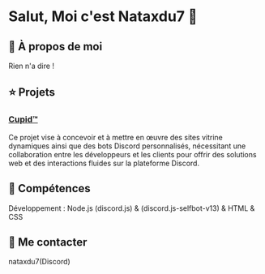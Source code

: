 # Salut, Moi c'est Nataxdu7 🫡
## 🐍 À propos de moi
Rien n'a dire !
## ⭐ Projets
### [Cupid™](https://discord.gg/cgJUGU9q7h)
Ce projet vise à concevoir et à mettre en œuvre des sites vitrine dynamiques ainsi que des bots Discord personnalisés, nécessitant une collaboration entre les développeurs et les clients pour offrir des solutions web et des interactions fluides sur la plateforme Discord.
## 🧩 Compétences
Développement : Node.js (discord.js) & (discord.js-selfbot-v13) & HTML & CSS
## 📌 Me contacter
nataxdu7(Discord)
